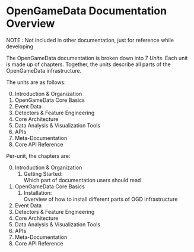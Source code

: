 # OpenGameData Documentation Overview

NOTE : Not included in other documentation, just for reference while developing

The OpenGameData documentation is broken down into 7 *Units*.
Each unit is made up of chapters.
Together, the units describe all parts of the OpenGameData infrastructure.

The units are as follows:

0. Introduction & Organization
1. OpenGameData Core Basics
2. Event Data
3. Detectors & Feature Engineering
4. Core Architecture
5. Data Analysis & Visualization Tools
6. APIs
7. Meta-Documentation
8. Core API Reference

Per-unit, the chapters are:

0. Introduction & Organization
    1. Getting Started:  
        Which part of documentation users should read
1. OpenGameData Core Basics
    1. Installation:  
        Overview of how to install different parts of OGD infrastructure
2. Event Data
3. Detectors & Feature Engineering
4. Core Architecture
5. Data Analysis & Visualization Tools
6. APIs
7. Meta-Documentation
8. Core API Reference
